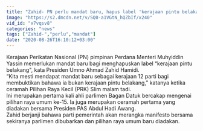 ```yaml
---
title: "Zahid- PN perlu mandat baru, hapus label 'kerajaan pintu belakang'"
image: "https://s2.dmcdn.net/v/SQ0-a1VGtN_hQZbIf/x240"
vid_id: "x7vqsv8"
categories: "news"
tags: ["Zahid-","perlu","mandat"]
date: "2020-08-26T16:10:12+03:00"
---
```

Kerajaan Perikatan Nasional (PN) pimpinan Perdana Menteri Muhyiddin Yassin memerlukan mandat baru bagi menghapuskan label “kerajaan pintu belakang&quot;, kata Presiden Umno Ahmad Zahid Hamidi.  <br>“Kita mesti mendapat mandat baru sebagai kerajaan 12 parti bagi membuktikan bahawa ia bukan kerajaan pintu belakang,” katanya ketika ceramah Pilihan Raya Kecil (PRK) Slim malam tadi.  <br>Ini merupakan pertama kali ahli parlimen Bagan Datuk bercakap mengenai pilihan raya umum ke-15. Ia juga merupakan ceramah pertama yang diadakan bersama Presiden PAS Abdul Hadi Awang.  <br>Zahid berjanji bahawa parti pemerintah akan merangka manifesto bersama sekiranya parlimen dibubarkan dan pilihan raya umum baru diadakan.
